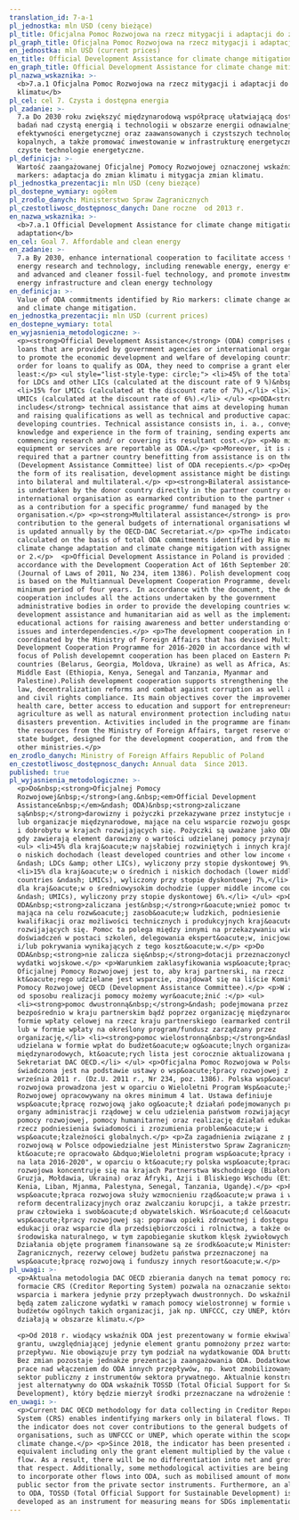 ```yaml
---
translation_id: 7-a-1
pl_jednostka: mln USD (ceny bieżące)
pl_title: Oficjalna Pomoc Rozwojowa na rzecz mitygacji i adaptacji do zmian klimatu
pl_graph_title: Oficjalna Pomoc Rozwojowa na rzecz mitygacji i adaptacji do zmian klimatu
en_jednostka: mln USD (current prices)
en_title: Official Development Assistance for climate change mitigation and adaptation
en_graph_title: Official Development Assistance for climate change mitigation and adaptation
pl_nazwa_wskaznika: >-
  <b>7.a.1 Oficjalna Pomoc Rozwojowa na rzecz mitygacji i adaptacji do zmian
  klimatu</b>
pl_cel: cel 7. Czysta i dostępna energia
pl_zadanie: >-
  7.a Do 2030 roku zwiększyć międzynarodową współpracę ułatwiającą dostęp do
  badań nad czystą energią i technologii w obszarze energii odnawialnej,
  efektywności energetycznej oraz zaawansowanych i czystszych technologii paliw
  kopalnych, a także promować inwestowanie w infrastrukturę energetyczną i
  czyste technologie energetyczne.
pl_definicja: >-
  Wartość zaangażowanej Oficjalnej Pomocy Rozwojowej oznaczonej wskaźnikami Rio
  markers: adaptacja do zmian klimatu i mitygacja zmian klimatu.
pl_jednostka_prezentacji: mln USD (ceny bieżące)
pl_dostepne_wymiary: ogółem
pl_zrodlo_danych: Ministerstwo Spraw Zagranicznych
pl_czestotliwosc_dostępnosc_danych: Dane roczne  od 2013 r.
en_nazwa_wskaznika: >-
  <b>7.a.1 Official Development Assistance for climate change mitigation and
  adaptation</b>
en_cel: Goal 7. Affordable and clean energy
en_zadanie: >-
  7.a By 2030, enhance international cooperation to facilitate access to clean
  energy research and technology, including renewable energy, energy efficiency
  and advanced and cleaner fossil-fuel technology, and promote investment in
  energy infrastructure and clean energy technology
en_definicja: >-
  Value of ODA commitments identified by Rio markers: climate change adaptation
  and climate change mitigation.
en_jednostka_prezentacji: mln USD (current prices)
en_dostepne_wymiary: total
en_wyjasnienia_metodologiczne: >-
  <p><strong>Official Development Assistance</strong> (ODA) comprises grants and
  loans that are provided by government agencies or international organizations
  to promote the economic development and welfare of developing countries. In
  order for loans to qualify as ODA, they need to comprise a grant element of at
  least:</p> <ul style="list-style-type: circle;"> <li>45% of the total amount
  for LDCs and other LICs (calculated at the discount rate of 9 %)&nbsp;</li>
  <li>15% for LMICs (calculated at the discount rate of 7%),</li> <li>10% for
  UMICs (calculated at the discount rate of 6%).</li> </ul> <p>ODA<strong> also
  includes</strong> technical assistance that aims at developing human resources
  and raising qualifications as well as technical and productive capacity of the
  developing countries. Technical assistance consists in, i. a., conveying
  knowledge and experience in the form of training, sending experts and
  commencing research and/ or covering its resultant cost.</p> <p>No military
  equipment or services are reportable as ODA.</p> <p>Moreover, it is also
  required that a partner country benefitting from assistance is on the OECD DAC
  (Development Assistance Committee) list of ODA recepients.</p> <p>Depending on
  the form of its realisation, development assistance might be distinguished
  into bilateral and multilateral.</p> <p><strong>Bilateral assistance</strong>
  is undertaken by the donor country directly in the partner country or by an
  international organisation as earmarked contribution to the partner country or
  as a contribution for a specific programme/ fund managed by the
  organisation.</p> <p><strong>Multilateral assistance</strong> is provided as a
  contribution to the general budgets of international organisations whose list
  is updated annually by the OECD-DAC Secretariat.</p> <p>The indicator is
  calculated on the basis of total ODA commitments identified by Rio markers for
  climate change adaptation and climate change mitigation with assigned scores 1
  or 2.</p>  <p>Official Development Assistance in Poland is provided in
  accordance with the Development Cooperation Act of 16th September 2011
  (Journal of Laws of 2011, No 234, item 1386). Polish development cooperation
  is based on the Multiannual Development Cooperation Programme, developed for a
  minimum period of four years. In accordance with the document, the development
  cooperation includes all the actions undertaken by the government
  administrative bodies in order to provide the developing countries with
  development assistance and humanitarian aid as well as the implementation of
  educational actions for raising awareness and better understanding of global
  issues and interdependencies.</p> <p>The development cooperation in Poland is
  coordinated by the Ministry of Foreign Affairs that has devised Multiannual
  Development Cooperation Programme for 2016-2020 in accordance with which the
  focus of Polish developemnt cooperation has been placed on Eastern Partnership
  countries (Belarus, Georgia, Moldova, Ukraine) as well as Africa, Asia and
  Middle East (Ethiopia, Kenya, Senegal and Tanzania, Myanmar and
  Palestine).Polish development cooperation supports strengthening the rule of
  law, decentralization reforms and combat against corruption as well as human
  and civil rights compliance. Its main objectives cover the improvement of
  health care, better access to education and support for entrepreneurship and
  agriculture as well as natural environment protection including natural
  disasters prevention. Activities included in the programme are financed with
  the resources from the Ministry of Foreign Affairs, target reserve of the
  state budget, designed for the development cooperation, and from the funds of
  other ministries.</p>
en_zrodlo_danych: Ministry of Foreign Affairs Republic of Poland
en_czestotliwosc_dostępnosc_danych: Annual data  Since 2013.
published: true
pl_wyjasnienia_metodologiczne: >-
  <p>Do&nbsp;<strong>Oficjalnej Pomocy
  Rozwojowej&nbsp;</strong>(ang.&nbsp;<em>Official Development
  Assistance&nbsp;</em>&ndash; ODA)&nbsp;<strong>zaliczane
  są&nbsp;</strong>darowizny i pożyczki przekazywane przez instytucje rządowe
  lub organizacje międzynarodowe, mające na celu wsparcie rozwoju gospodarczego
  i dobrobytu w krajach rozwijających się. Pożyczki są uważane jako ODA wtedy,
  gdy zawierają element darowizny o wartości udzielanej pomocy przynajmniej:</p>
  <ul> <li>45% dla kraj&oacute;w najsłabiej rozwiniętych i innych kraj&oacute;w
  o niskich dochodach (least developed countries and other low income countires
  &ndash; LDCs &amp; other LICs), wyliczony przy stopie dyskontowej 9%,</li>
  <li>15% dla kraj&oacute;w o średnich i niskich dochodach (lower middle income
  countries &ndash; LMICs), wyliczony przy stopie dyskontowej 7%,</li> <li>10%
  dla kraj&oacute;w o średniowysokim dochodzie (upper middle income countries
  &ndash; UMICs), wyliczony przy stopie dyskontowej 6%.</li> </ul> <p>Do
  ODA&nbsp;<strong>zaliczana jest&nbsp;</strong>r&oacute;wnież pomoc techniczna,
  mająca na celu rozw&oacute;j zasob&oacute;w ludzkich, podniesienie
  kwalifikacji oraz możliwości technicznych i produkcyjnych kraj&oacute;w
  rozwijających się. Pomoc ta polega między innymi na przekazywaniu wiedzy i
  doświadczeń w postaci szkoleń, delegowania ekspert&oacute;w, inicjowania badań
  i/lub pokrywania wynikających z tego koszt&oacute;w.</p> <p>Do
  ODA&nbsp;<strong>nie zalicza się&nbsp;</strong>dotacji przeznaczonych na
  wydatki wojskowe.</p> <p>Warunkiem zaklasyfikowania wsp&oacute;łpracy jako
  Oficjalnej Pomocy Rozwojowej jest to, aby kraj partnerski, na rzecz
  kt&oacute;rego udzielane jest wsparcie, znajdował się na liście Komitetu
  Pomocy Rozwojowej OECD (Development Assistance Committee).</p> <p>W zależności
  od sposobu realizacji pomocy możemy wyr&oacute;żnić :</p> <ul>
  <li><strong>pomoc dwustronną&nbsp;</strong>&ndash; podejmowana przez donatora
  bezpośrednio w kraju partnerskim bądź poprzez organizację międzynarodową w
  formie wpłaty celowej na rzecz kraju partnerskiego (earmarked contribution)
  lub w formie wpłaty na określony program/fundusz zarządzany przez
  organizację,</li> <li><strong>pomoc wielostronną&nbsp;</strong>&ndash;
  udzielana w formie wpłat do budżet&oacute;w og&oacute;lnych organizacji
  międzynarodowych, kt&oacute;rych lista jest corocznie aktualizowana przez
  Sekretariat DAC OECD.</li> </ul> <p>Oficjalna Pomoc Rozwojowa w Polsce
  świadczona jest na podstawie ustawy o wsp&oacute;łpracy rozwojowej z dnia 16
  września 2011 r. (Dz.U. 2011 r., Nr 234, poz. 1386). Polska wsp&oacute;łpraca
  rozwojowa prowadzona jest w oparciu o Wieloletni Program Wsp&oacute;łpracy
  Rozwojowej opracowywany na okres minimum 4 lat. Ustawa definiuje
  wsp&oacute;łpracę rozwojową jako og&oacute;ł działań podejmowanych przez
  organy administracji rządowej w celu udzielenia państwom rozwijającym się
  pomocy rozwojowej, pomocy humanitarnej oraz realizację działań edukacyjnych na
  rzecz podniesienia świadomości i zrozumienia problem&oacute;w i
  wsp&oacute;łzależności globalnych.</p> <p>Za zagadnienia związane z pomocą
  rozwojową w Polsce odpowiedzialne jest Ministerstwo Spraw Zagranicznych,
  kt&oacute;re opracowało &bdquo;Wieloletni program wsp&oacute;łpracy rozwojowej
  na lata 2016-2020", w oparciu o kt&oacute;ry polska wsp&oacute;łpraca
  rozwojowa koncentruje się na krajach Partnerstwa Wschodniego (Białoruś,
  Gruzja, Mołdawia, Ukraina) oraz Afryki, Azji i Bliskiego Wschodu (Etiopia,
  Kenia, Liban, Mjanma, Palestyna, Senegal, Tanzania, Ugandę).</p> <p>Polska
  wsp&oacute;łpraca rozwojowa służy wzmocnieniu rząd&oacute;w prawa i wspieraniu
  reform decentralizacyjnych oraz zwalczaniu korupcji, a także przestrzeganiu
  praw człowieka i swob&oacute;d obywatelskich. Wśr&oacute;d cel&oacute;w
  wsp&oacute;łpracy rozwojowej są: poprawa opieki zdrowotnej i dostępu do
  edukacji oraz wsparcie dla przedsiębiorczości i rolnictwa, a także ochrona
  środowiska naturalnego, w tym zapobieganie skutkom klęsk żywiołowych.
  Działania objęte programem finansowane są ze środk&oacute;w Ministerstwa Spraw
  Zagranicznych, rezerwy celowej budżetu państwa przeznaczonej na
  wsp&oacute;łpracę rozwojową i funduszy innych resort&oacute;w.</p>
pl_uwagi: >-
  <p>Aktualna metodologia DAC OECD zbierania danych na temat pomocy rozwojowej w
  formacie CRS (Creditor Reporting System) pozwala na oznaczanie sektora
  wsparcia i markera jedynie przy przepływach dwustronnych. Do wskaźnika nie
  będą zatem zaliczone wydatki w ramach pomocy wielostronnej w formie wpłat do
  budżetów ogólnych takich organizacji, jak np. UNFCCC, czy UNEP, które również
  działają w obszarze klimatu.</p>

  <p>Od 2018 r. wiodący wskaźnik ODA jest prezentowany w formie ekwiwalentu
  grantu, uwzględniającej jedynie element grantu pomnożony przez wartość danego
  przepływu. Nie obowiązuje przy tym podział na wydatkowanie ODA brutto i netto.
  Bez zmian pozostaje jednakże prezentacja zaangażowania ODA. Dodatkowo trwają
  prace nad włączeniem do ODA innych przepływów, np. kwot zmobilizowanych przez
  sektor publiczny z instrumentów sektora prywatnego. Aktualnie konstruowany
  jest alternatywny do ODA wskaźnik TOSSD (Total Oficial Support for Sustainable
  Development), który będzie mierzył środki przeznaczane na wdrożenie SDGs.</p>
en_uwagi: >-
  <p>Current DAC OECD methodology for data collecting in Creditor Reporting
  System (CRS) enables indentifying markers only in bilateral flows. Therefore,
  the indicator does not cover contributions to the general budgets of
  organisations, such as UNFCCC or UNEP, which operate within the scope of
  climate change.</p> <p>Since 2018, the indicator has been presented as a grant
  equivalent including only the grant element multiplied by the value of a given
  flow. As a result, there will be no differentiation into net and gross ODA in
  that respect. Additionally, some methodological activities are being conducted
  to incorporate other flows into ODA, such as mobilised amount of money by the
  public sector from the private sector instruments. Furthermore, an alternative
  to ODA, TOSSD (Total Official Support for Sustainable Development) is being
  developed as an instrument for measuring means for SDGs implementation.</p>
---
```

